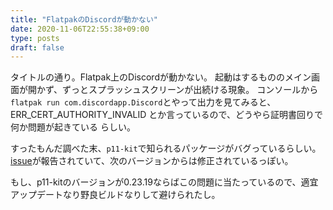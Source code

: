 ```yaml
---
title: "FlatpakのDiscordが動かない"
date: 2020-11-06T22:55:38+09:00
type: posts
draft: false
---
```


タイトルの通り。Flatpak上のDiscordが動かない。
起動はするもののメイン画面が開かず、ずっとスプラッシュスクリーンが出続ける現象。
コンソールから`flatpak run com.discordapp.Discord`とやって出力を見てみると、
ERR_CERT_AUTHORITY_INVALID とか言っているので、どうやら証明書回りで何か問題が起きている
らしい。

すったもんだ調べた末、`p11-kit`で知られるパッケージがバグっているらしい。
[issue](https://github.com/p11-glue/p11-kit/issues/275)が報告されていて、次のバージョンからは修正されているっぽい。

もし、p11-kitのバージョンが0.23.19ならばこの問題に当たっているので、適宜アップデートなり野良ビルドなりして避けられたし。
